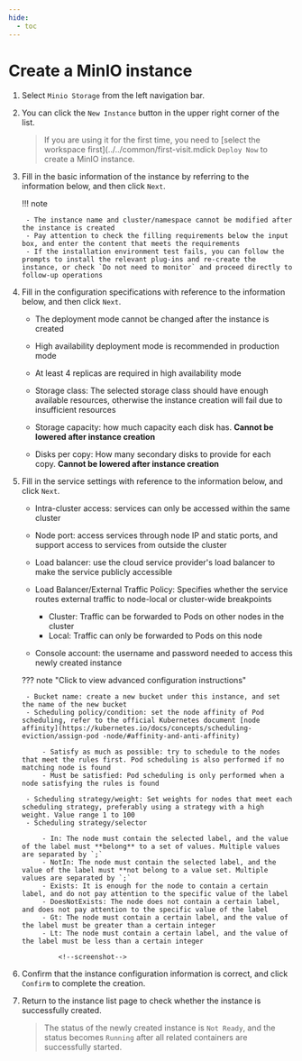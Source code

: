 ```yaml
---
hide:
  - toc
---
```


# Create a MinIO instance

1. Select `Minio Storage` from the left navigation bar.

    <!--screenshot-->

2. You can click the `New Instance` button in the upper right corner of the list.

    > If you are using it for the first time, you need to [select the workspace first](../../common/first-visit.mdick `Deploy Now` to create a MinIO instance.

    <!--screenshot-->

3. Fill in the basic information of the instance by referring to the information below, and then click `Next`.

    !!! note

        - The instance name and cluster/namespace cannot be modified after the instance is created
        - Pay attention to check the filling requirements below the input box, and enter the content that meets the requirements
        - If the installation environment test fails, you can follow the prompts to install the relevant plug-ins and re-create the instance, or check `Do not need to monitor` and proceed directly to follow-up operations

    <!--screenshot-->

4. Fill in the configuration specifications with reference to the information below, and then click `Next`.

    - The deployment mode cannot be changed after the instance is created
    - High availability deployment mode is recommended in production mode
    - At least 4 replicas are required in high availability mode
    - Storage class: The selected storage class should have enough available resources, otherwise the instance creation will fail due to insufficient resources
    - Storage capacity: how much capacity each disk has. **Cannot be lowered after instance creation**
    - Disks per copy: How many secondary disks to provide for each copy. **Cannot be lowered after instance creation**

        <!--screenshot-->

5. Fill in the service settings with reference to the information below, and click `Next`.

    - Intra-cluster access: services can only be accessed within the same cluster
    - Node port: access services through node IP and static ports, and support access to services from outside the cluster
    - Load balancer: use the cloud service provider's load balancer to make the service publicly accessible
    - Load Balancer/External Traffic Policy: Specifies whether the service routes external traffic to node-local or cluster-wide breakpoints

        - Cluster: Traffic can be forwarded to Pods on other nodes in the cluster
        - Local: Traffic can only be forwarded to Pods on this node

    - Console account: the username and password needed to access this newly created instance
        
        <!--screenshot-->

    ??? note "Click to view advanced configuration instructions"

        - Bucket name: create a new bucket under this instance, and set the name of the new bucket
        - Scheduling policy/condition: set the node affinity of Pod scheduling, refer to the official Kubernetes document [node affinity](https://kubernetes.io/docs/concepts/scheduling-eviction/assign-pod -node/#affinity-and-anti-affinity)

            - Satisfy as much as possible: try to schedule to the nodes that meet the rules first. Pod scheduling is also performed if no matching node is found
            - Must be satisfied: Pod scheduling is only performed when a node satisfying the rules is found

        - Scheduling strategy/weight: Set weights for nodes that meet each scheduling strategy, preferably using a strategy with a high weight. Value range 1 to 100
        - Scheduling strategy/selector

            - In: The node must contain the selected label, and the value of the label must **belong** to a set of values. Multiple values ​​are separated by `;`
            - NotIn: The node must contain the selected label, and the value of the label must **not belong to a value set. Multiple values ​​are separated by `;`
            - Exists: It is enough for the node to contain a certain label, and do not pay attention to the specific value of the label
            - DoesNotExists: The node does not contain a certain label, and does not pay attention to the specific value of the label
            - Gt: The node must contain a certain label, and the value of the label must be greater than a certain integer
            - Lt: The node must contain a certain label, and the value of the label must be less than a certain integer

                <!--screenshot-->

6. Confirm that the instance configuration information is correct, and click `Confirm` to complete the creation.

    <!--screenshot-->

7. Return to the instance list page to check whether the instance is successfully created.

    > The status of the newly created instance is `Not Ready`, and the status becomes `Running` after all related containers are successfully started.

    <!--screenshot-->